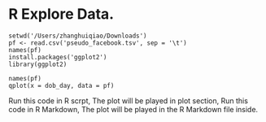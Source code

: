 # R Explore Data.

```
setwd('/Users/zhanghuiqiao/Downloads')
pf <- read.csv('pseudo_facebook.tsv', sep = '\t')
names(pf)
install.packages('ggplot2')
library(ggplot2)

names(pf)
qplot(x = dob_day, data = pf)
```
Run this code in R scrpt, The plot will be played in plot section, Run this code in R Markdown, The plot will be played in the R Markdown file inside.

